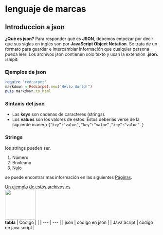# lenguaje de marcas
## Introduccion a json
**¿Qué es json?**
Para responder qué es __JSON__, debemos empezar por decir que sus siglas en inglés son por **JavaScript Object Notation**. Se trata de un formato para guardar e intercambiar información que cualquier persona pueda leer. Los archivos json contienen solo texto y usan la extensión __.json__. :shipit:
### Ejemplos de json
```ruby
require 'redcarpet'
markdown = Redcarpet.new("Hello World!")
puts markdown.to_html
```
### Sintaxis del json
+ Las __keys__ son cadenas de caracteres (strings).
+ Los __values__ son los valores de estos.
Estos deberias verse de la siguiente manera
```{“key”:“value”,“key”:“value”,“key”:“value”.}```  
### Strings
los strings pueden ser.
1. Número 
2. Booleano 
3. Nulo   

se puede encontrar mas información en las siguientes [Páginas](https://www.hostinger.es/tutoriales/que-es-json).  

[Un ejemplo de estos archivos es ](/xml-json.json)  
<img src="https://encrypted-tbn0.gstatic.com/images?q=tbn:ANd9GcTGDIUkki5H74Bw1pAhmLke_Di1abS03q1JRw&s" width="100" heigth="100">  
__tabla__
| Codigo |        |
| --- | --- |
| json | codigo en json |
| Java Script | codigo en java script |